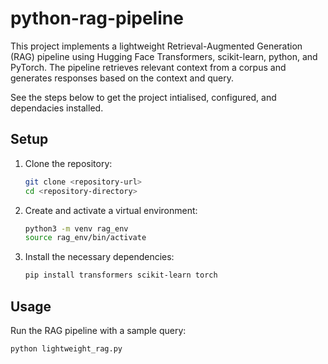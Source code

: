 # python-rag-pipeline

This project implements a lightweight Retrieval-Augmented Generation (RAG) pipeline using Hugging Face Transformers, scikit-learn, python, and PyTorch. The pipeline retrieves relevant context from a corpus and generates responses based on the context and query.


See the steps below to get the project intialised, configured, and dependacies installed.

## Setup

1. Clone the repository:
    ```sh
    git clone <repository-url>
    cd <repository-directory>
    ```

2. Create and activate a virtual environment:
    ```sh
    python3 -m venv rag_env
    source rag_env/bin/activate
    ```

3. Install the necessary dependencies:
    ```sh
    pip install transformers scikit-learn torch

## Usage

Run the RAG pipeline with a sample query:
```sh
python lightweight_rag.py
```

